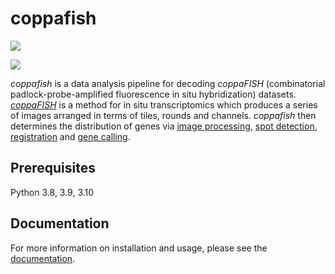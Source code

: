 # coppafish

![](https://github.com/reillytilbury/coppafish/actions/workflows/continuous_integration.yaml/badge.svg)

![](https://github.com/jduffield65/coppafish/blob/main/docs/images/readme_viewer.png?raw=true)

*coppafish* is a data analysis pipeline for decoding *coppaFISH* (combinatorial padlock-probe-amplified fluorescence in 
situ hybridization) datasets. [*coppaFISH*](https://www.nature.com/articles/s41586-022-04915-7) 
is a method for in situ transcriptomics which produces a series of images arranged in terms of tiles, rounds
and channels. *coppafish* then determines the distribution of genes via 
[image processing](https://jduffield65.github.io/coppafish/pipeline/extract/), 
[spot detection](https://jduffield65.github.io/coppafish/pipeline/find_spots/), 
[registration](https://jduffield65.github.io/coppafish/pipeline/register/) and 
[gene calling](https://jduffield65.github.io/coppafish/pipeline/call_reference_spots/).


## Prerequisites
Python 3.8, 3.9, 3.10

## Documentation
For more information on installation and usage, please see the 
[documentation](https://jduffield65.github.io/coppafish/).

